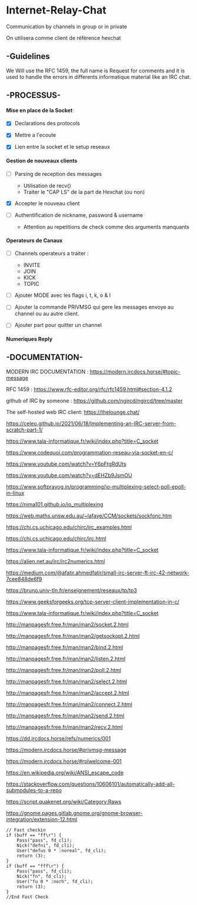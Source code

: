 # Internet-Relay-Chat
Communication by channels in group or in private

On utilisera comme client de référence hexchat

## -Guidelines

We Will use the RFC 1459, the full name is Request for comments and it is used to handle the errors in differents informatique material like an IRC chat.

## -PROCESSUS- 


#### Mise en place de la Socket

- [x] Declarations des protocols

- [x] Mettre a l'ecoute

- [x] Lien entre la socket et le setup reseaux

#### Gestion de nouveaux clients

- [ ]  Parsing de reception des messages
    - Utilisation de recv()
    - Traiter le "CAP LS" de la part de Hexchat (ou non)

 - [x] Accepter le nouveau client

 - [ ] Authentification de nickname, password & username
   - Attention au repetitions de check comme des arguments manquants


#### Operateurs de Canaux


- [ ] Channels operateurs a traiter :
  - INVITE
  - JOIN
  - KICK
  - TOPIC

- [ ] Ajouter MODE avec les flags i, t, k, o & l

- [ ] Ajouter la commande PRIVMSG qui gere les messages envoye au channel ou au autre client.

- [ ] Ajouter part pour quitter un channel

#### Numeriques Reply

##     -DOCUMENTATION-

MODERN IRC DOCUMENTATION :
https://modern.ircdocs.horse/#topic-message

RFC 1459 :
https://www.rfc-editor.org/rfc/rfc1459.html#section-4.1.2

github of IRC by someone :
https://github.com/ngircd/ngircd/tree/master

The self-hosted web IRC client:
https://thelounge.chat/

https://celeo.github.io/2021/06/18/Implementing-an-IRC-server-from-scratch-part-1/

https://www.tala-informatique.fr/wiki/index.php?title=C_socket

https://www.codequoi.com/programmation-reseau-via-socket-en-c/

https://www.youtube.com/watch?v=Y6pFtgRdUts

https://www.youtube.com/watch?v=dEHZb9JsmOU

https://www.softprayog.in/programming/io-multiplexing-select-poll-epoll-in-linux

https://nima101.github.io/io_multiplexing

https://web.maths.unsw.edu.au/~lafaye/CCM/sockets/sockfonc.htm

https://chi.cs.uchicago.edu/chirc/irc_examples.html

https://chi.cs.uchicago.edu/chirc/irc.html

https://www.tala-informatique.fr/wiki/index.php?title=C_socket

https://alien.net.au/irc/irc2numerics.html

https://medium.com/@afatir.ahmedfatir/small-irc-server-ft-irc-42-network-7cee848de6f9

https://bruno.univ-tln.fr/enseignement/reseaux/tp/tp3

https://www.geeksforgeeks.org/tcp-server-client-implementation-in-c/

https://www.tala-informatique.fr/wiki/index.php?title=C_socket

http://manpagesfr.free.fr/man/man2/socket.2.html

http://manpagesfr.free.fr/man/man2/getsockopt.2.html

http://manpagesfr.free.fr/man/man2/bind.2.html

http://manpagesfr.free.fr/man/man2/listen.2.html

http://manpagesfr.free.fr/man/man2/poll.2.html

http://manpagesfr.free.fr/man/man2/select.2.html

http://manpagesfr.free.fr/man/man2/accept.2.html

http://manpagesfr.free.fr/man/man2/connect.2.html

http://manpagesfr.free.fr/man/man2/send.2.html

http://manpagesfr.free.fr/man/man2/recv.2.html

https://dd.ircdocs.horse/refs/numerics/001

https://modern.ircdocs.horse/#privmsg-message

https://modern.ircdocs.horse/#rplwelcome-001

https://en.wikipedia.org/wiki/ANSI_escape_code

https://stackoverflow.com/questions/10606101/automatically-add-all-submodules-to-a-repo

https://script.quakenet.org/wiki/Category:Raws

https://gnome.pages.gitlab.gnome.org/gnome-browser-integration/extension-12.html

	// Fast checkin
	if (buff == "ff\r") {
		Pass("pass", fd_cli);
		Nick("defni", fd_cli);
		User("defus 0 * :noreal", fd_cli);
		return (3);
	}
	if (buff == "fff\r") {
		Pass("pass", fd_cli);
		Nick("fn", fd_cli);
		User("fu 0 * :norh", fd_cli);
		return (3);
	}
	//End Fast Check